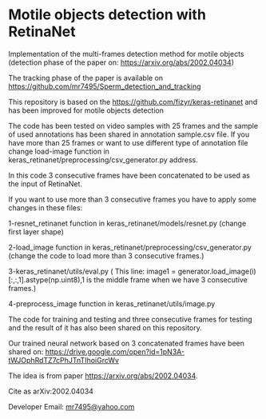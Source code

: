 # Motile objects detection with RetinaNet
Implementation of the multi-frames detection method for motile objects (detection phase of the paper on: https://arxiv.org/abs/2002.04034)

The tracking phase of the paper is available on https://github.com/mr7495/Sperm_detection_and_tracking

This repository is based on the https://github.com/fizyr/keras-retinanet and has been improved for motile objects detection

The code has been tested on video samples with 25 frames and the sample of used annotations has been shared in annotation sample.csv file.
If you have more than 25 frames or want to use different type of annotation file change load-image function in keras_retinanet/preprocessing/csv_generator.py address.

In this code 3 consecutive frames have been concatenated to be used as the input of RetinaNet.

If you want to use more than 3 consecutive frames you have to apply some changes in these files:

1-resnet_retinanet function in keras_retinanet/models/resnet.py (change first layer shape)

2-load_image function in keras_retinanet/preprocessing/csv_generator.py (change the code to load more than 3 consecutive frames.)

3-keras_retinanet/utils/eval.py ( This line: image1 = generator.load_image(i)[:,:,1].astype(np.uint8),1 is the middle frame when we have 3 consecutive frames.)

4-preprocess_image function in keras_retinanet/utils/image.py

The code for training and testing and three consecutive frames for testing and the result of it has also been shared on this repository.

Our trained neural network based on 3 concatenated frames have been shared on: https://drive.google.com/open?id=1pN3A-tWJOphRdTZ7cPhJTnTIhoiGrcWv

The idea is from paper https://arxiv.org/abs/2002.04034.

Cite as 	arXiv:2002.04034

Developer Email: mr7495@yahoo.com
